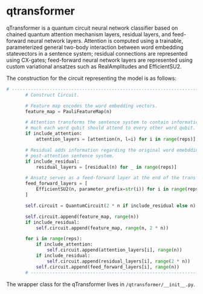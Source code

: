 # qtransformer

qTransformer is a quantum circuit neural network classifier based on chained quantum attention mechanism layers, residual layers, and feed-forward neural network layers. Attention is computed using a trainable, parameterized general two-body interaction between word embedding statevectors in a sentence system; residual connections are represented using CX-gates; feed-forward neural network layers are represented using custom variational ansatzes such as RealAmplitudes and EfficientSU2.

The construction for the circuit representing the model is as follows:
 ```python
 # ------------------------------------------------------------------------------
        # Construct Circuit.

        # Feature map encodes the word embedding vectors.
        feature_map = PauliFeatureMap(n)

        # Attention transforms the sentence system to contain information regarding how
        # much each word qubit should attend to every other word qubit.
        if include_attention:
            attention_layers = [attention(n, l=i) for i in range(reps)]

        # Residual adds information regarding the original word emebddings back to the
        # post-attention sentence system.
        if include_residual:
            residual_layers = [residual(n) for _ in range(reps)]

        # Ansatz serves as a feed-forward layer at the end of the transformer block.
        feed_forward_layers = [
            EfficientSU2(n, parameter_prefix=str(i)) for i in range(reps)
        ]

        self.circuit = QuantumCircuit(2 * n if include_residual else n)

        self.circuit.append(feature_map, range(n))
        if include_residual:
            self.circuit.append(feature_map, range(n, 2 * n))

        for i in range(reps):
            if include_attention:
                self.circuit.append(attention_layers[i], range(n))
            if include_residual:
                self.circuit.append(residual_layers[i], range(2 * n))
            self.circuit.append(feed_forward_layers[i], range(n))
        # ------------------------------------------------------------------------------
```
 

The wrapper class for the qTransformer lives in `/qtransformer/__init__.py`.
